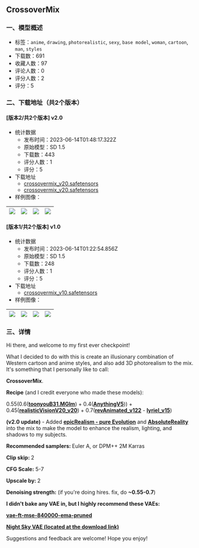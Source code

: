 ## CrossoverMix
### 一、模型概述

- 标签：`anime`, `drawing`, `photorealistic`, `sexy`, `base model`, `woman`, `cartoon`, `man`, `styles`
- 下载数：691
- 收藏人数：97
- 评论人数：0
- 评分人数：2
- 评分：5

### 二、下载地址（共2个版本）

#### [版本2/共2个版本] v2.0

- 统计数据
  - 发布时间：2023-06-14T01:48:17.322Z
  - 原始模型：SD 1.5
  - 下载数：443
  - 评分人数：1
  - 评分：5
- 下载地址
  - [crossovermix_v20.safetensors](https://civitai.com/api/download/models/95545?type=Model&format=SafeTensor&size=full&fp=fp32)
  - [crossovermix_v20.safetensors](https://civitai.com/api/download/models/95545)
- 样例图像：

| <img src="https://image.civitai.com/xG1nkqKTMzGDvpLrqFT7WA/c5ff1614-2328-42b5-9d65-f247a11455ff/width=450/1137361.jpeg" /> | <img src="https://image.civitai.com/xG1nkqKTMzGDvpLrqFT7WA/9faacf65-c64f-4e10-8ec4-0c58a6f761df/width=450/1137357.jpeg" /> | <img src="https://image.civitai.com/xG1nkqKTMzGDvpLrqFT7WA/da2f223f-1828-4cfc-8f62-373271bf203f/width=450/1137363.jpeg" /> | <img src="https://image.civitai.com/xG1nkqKTMzGDvpLrqFT7WA/ac1280f5-74c0-43e5-8200-a1834aa858b8/width=450/1137362.jpeg" /> |
| ---- | ---- | ---- | ---- |

#### [版本1/共2个版本] v1.0

- 统计数据
  - 发布时间：2023-06-14T01:22:54.856Z
  - 原始模型：SD 1.5
  - 下载数：248
  - 评分人数：1
  - 评分：5
- 下载地址
  - [crossovermix_v10.safetensors](https://civitai.com/api/download/models/83066)
- 样例图像：

| <img src="https://image.civitai.com/xG1nkqKTMzGDvpLrqFT7WA/dda570e2-a740-4444-ad11-b9a30cfd67a1/width=450/935948.jpeg" /> | <img src="https://image.civitai.com/xG1nkqKTMzGDvpLrqFT7WA/e2361988-847f-4cae-adb2-b281ba1b781e/width=450/935951.jpeg" /> | <img src="https://image.civitai.com/xG1nkqKTMzGDvpLrqFT7WA/e42b3189-f8d1-4d52-9414-c20c3c71f4b4/width=450/935952.jpeg" /> | <img src="https://image.civitai.com/xG1nkqKTMzGDvpLrqFT7WA/ed5c8349-40f4-48fc-b115-2dcca69865bc/width=450/935960.jpeg" /> |
| ---- | ---- | ---- | ---- |


### 三、详情
<p>Hi there, and welcome to my first ever checkpoint!</p><p></p><p>What I decided to do with this is create an illusionary combination of Western cartoon and anime styles, and also add 3D photorealism to the mix. It's something that I personally like to call:</p><p><strong>CrossoverMix</strong>.<br /></p><p><strong>Recipe</strong> (and I credit everyone who made these models):</p><p></p><p>0.55(0.6(<a target="_blank" rel="ugc" href="https://civitai.com/models/30240?modelVersionId=78775"><strong>toonyouB31.MGIm</strong></a>) + 0.4(<a target="_blank" rel="ugc" href="https://civitai.com/models/9409/or-anything-v5"><strong>AnythingV5</strong></a>)) + 0.45(<a target="_blank" rel="ugc" href="https://civitai.com/models/4201?modelVersionId=29460"><strong>realisticVisionV20_v20</strong></a>) + 0.7(<a target="_blank" rel="ugc" href="https://civitai.com/models/7371?modelVersionId=46846"><strong>revAnimated_v122</strong></a> - <a target="_blank" rel="ugc" href="https://civitai.com/models/22922?modelVersionId=72396"><strong>lyriel_v15</strong></a>)</p><p></p><p><strong>(v2.0 update)</strong> - Added <a rel="ugc" href="https://civitai.com/models/25694/epicrealism"><strong>epicRealism - pure Evolution</strong></a> and <a rel="ugc" href="https://civitai.com/models/81458?modelVersionId=86437"><strong>AbsoluteReality</strong></a> into the mix to make the model to enhance the realism, lighting, and shadows to my subjects.</p><p></p><p></p><p><strong>Recommended samplers: </strong>Euler A, or DPM++ 2M Karras</p><p><strong>Clip skip: </strong>2</p><p><strong>CFG Scale:</strong> 5-7</p><p><strong>Upscale by: </strong>2</p><p><strong>Denoising strength:</strong> (if you're doing hires. fix, do <strong>~0.55-0.7</strong>)</p><p></p><p><strong>I didn't bake any VAE in, but I highly recommend these VAEs:</strong></p><p><a target="_blank" rel="ugc" href="https://huggingface.co/stabilityai/sd-vae-ft-mse-original/tree/main"><strong>vae-ft-mse-840000-ema-pruned</strong></a></p><p><a target="_blank" rel="ugc" href="https://civitai.com/models/12262?modelVersionId=14459"><strong>Night Sky VAE (located at the download link)</strong></a></p><p></p><p>Suggestions and feedback are welcome! Hope you enjoy!</p>